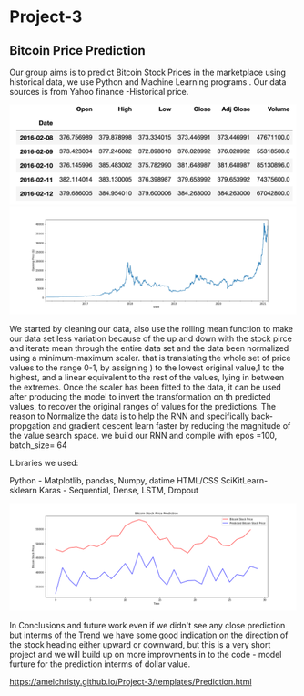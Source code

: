 # Project-3
## Bitcoin Price Prediction

Our group aims is to predict Bitcoin Stock Prices in the marketplace using historical data, we use Python and Machine Learning programs . Our data sources is from Yahoo finance -Historical price.

![historical_data](images/historical_data.png)
![Btc_historical](images/Btc_historical.png)

We started by cleaning our data, also use the rolling mean function to make our data set less variation because of the up and down with the stock pirce and iterate mean through the entire data set  and the data been normalized using a minimum-maximum scaler. that is translating the whole set of price values to the range 0-1, by assigning ) to the lowest original value,1 to the highest, and a linear equivalent to the rest of the  values, lying in between the extremes. Once the scaler has been fitted to the data, it can be used after producing the model to invert the transformation on th predicted values, to recover the original ranges of values for the predictions. The reason to Normalize the data is to help the RNN and specifically back-propgation and gradient descent learn faster by reducing the magnitude of the value search space.  we build our RNN and compile with epos =100, batch_size= 64

Libraries we used:

Python - Matplotlib, pandas, Numpy, datime 
HTML/CSS
SciKitLearn- sklearn
Karas - Sequential, Dense, LSTM, Dropout

![Prediction_Actual_Price](Prediction_Actual_Price.png)


In Conclusions and future work
even if we didn't see any close prediction  but interms of the Trend we have some good indication on the direction of the stock heading either upward or downward, but this is a very short project and we will build up on more improvments in to the code - model furture for the prediction interms of dollar value. 

https://amelchristy.github.io/Project-3/templates/Prediction.html
